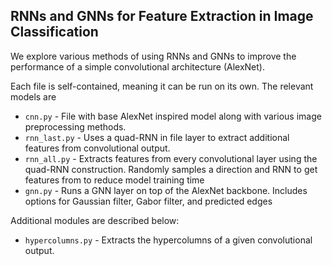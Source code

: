 ## RNNs and GNNs for Feature Extraction in Image Classification

We explore various methods of using RNNs and GNNs to improve the performance of a simple convolutional architecture (AlexNet).

Each file is self-contained, meaning it can be run on its own. The relevant models are
* `cnn.py` - File with base AlexNet inspired model along with various image preprocessing methods.
* `rnn_last.py` - Uses a quad-RNN in file layer to extract additional features from convolutional output.
* `rnn_all.py` - Extracts features from every convolutional layer using the quad-RNN construction. Randomly samples a direction and RNN to get features from to reduce model training time
* `gnn.py` - Runs a GNN layer on top of the AlexNet backbone. Includes options for Gaussian filter, Gabor filter, and predicted edges

Additional modules are described below:
* `hypercolumns.py` - Extracts the hypercolumns of a given convolutional output.
